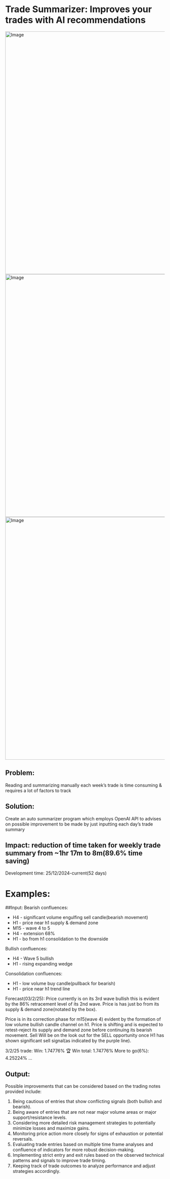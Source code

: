 # Trade Summarizer: Improves your trades with AI recommendations
<img width="1366" height="768" alt="Image" src="https://github.com/user-attachments/assets/289cb80b-7be3-42d9-af8b-de3e446e52a7" />

<img width="1366" height="768" alt="Image" src="https://github.com/user-attachments/assets/8fbd0d8d-5fc2-417c-8338-081bb80b634e" />

<img width="1366" height="768" alt="Image" src="https://github.com/user-attachments/assets/e71f51fe-0613-44db-9b98-a2f075e7bb65" />

## Problem:
Reading and summarizing manually each week’s trade is time consuming & requires a lot of factors to track
## Solution:
Create an auto summarizer program which employs OpenAI API to advises on possible improvement to be made by just inputting each day’s trade summary
## Impact: reduction of time taken for weekly trade summary from ~1hr 17m to 8m(89.6% time saving)
Development time: 25/12/2024-current(52 days)

# Examples:
##Input:
Bearish confluences:
* H4 - significant volume engulfing sell candle(bearish movement)
* H1 - price near h1 supply & demand zone 
* M15 - wave 4 to 5
* H4 - extension 68%
* H1 - bo from h1 consolidation to the downside

Bullish confluences:
* H4 - Wave 5 bullish
* H1 - rising expanding wedge

Consolidation confluences:
* H1 - low volume buy candle(pullback for bearish)
* H1 - price near h1 trend line

Forecast(03/2/25): 
Price currently is on its 3rd wave bullish this is evident by the 86% retracement level of its 2nd wave. Price is has just bo from its supply & demand zone(notated by the box).

Price is in its correction phase for m15(wave 4) evident by the formation of low volume bullish candle channel on h1. Price is shifting and is expected to retest-reject its supply and demand zone before continuing its bearish movement.
Sell
Will be on the look out for the SELL opportunity once H1 has shown significant sell signal(as indicated by the purple line).

3/2/25 trade: 
Win: 1.74776% 🏆
Win total: 1.74776%
More to go(6%): 4.25224%
...
## Output:
Possible improvements that can be considered based on the trading notes provided include:

1. Being cautious of entries that show conflicting signals (both bullish and bearish).
2. Being aware of entries that are not near major volume areas or major support/resistance levels.
3. Considering more detailed risk management strategies to potentially minimize losses and maximize gains.
4. Monitoring price action more closely for signs of exhaustion or potential reversals.
5. Evaluating trade entries based on multiple time frame analyses and confluence of indicators for more robust decision-making.
6. Implementing strict entry and exit rules based on the observed technical patterns and signals to improve trade timing.
7. Keeping track of trade outcomes to analyze performance and adjust strategies accordingly.
